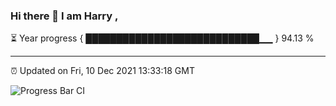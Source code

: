 ### Hi there 👋 I am Harry , 

⏳ Year progress { ████████████████████████████▁▁ } 94.13 %

---

⏰ Updated on Fri, 10 Dec 2021 13:33:18 GMT

![Progress Bar CI](https://github.com/duykhang68/duykhang68/workflows/Progress%20Bar%20CI/badge.svg)
